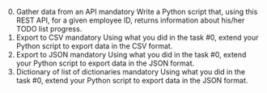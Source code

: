 0. Gather data from an API
mandatory
Write a Python script that, using this REST API, for a given employee ID, returns information about his/her TODO list progress.
1. Export to CSV
mandatory
Using what you did in the task #0, extend your Python script to export data in the CSV format.
2. Export to JSON
mandatory
Using what you did in the task #0, extend your Python script to export data in the JSON format.
3. Dictionary of list of dictionaries
mandatory
Using what you did in the task #0, extend your Python script to export data in the JSON format.

